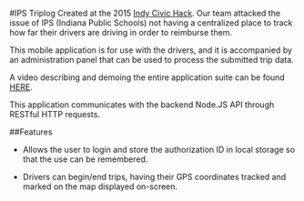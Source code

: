 #IPS Triplog
Created at the 2015 [Indy Civic Hack](http://techpoint.org/indy-civic-hack/). Our team attacked the issue of IPS (Indiana Public Schools) not having a centralized place to track how far their drivers are driving in order to reimburse them.

This mobile application is for use with the drivers, and it is accompanied by an administration panel that can be used to process the submitted trip data.

A video describing and demoing the entire application suite can be found [HERE](https://www.youtube.com/watch?v=l1mAqXvVd94).

This application communicates with the backend Node.JS API through RESTful HTTP requests.

##Features
- Allows the user to login and store the authorization ID in local storage so that the use can be remembered.

- Drivers can begin/end trips, having their GPS coordinates tracked and marked on the map displayed on-screen.

